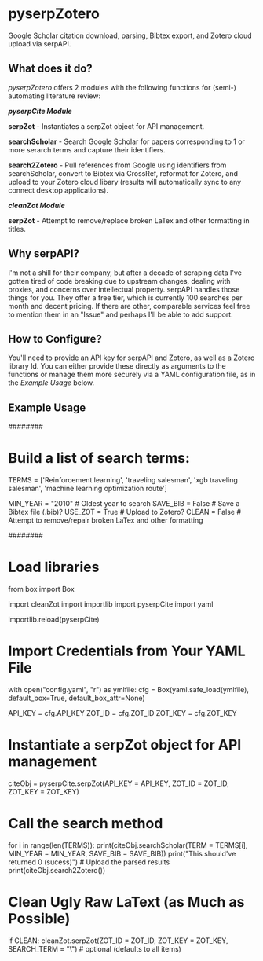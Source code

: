 pyserpZotero
============

Google Scholar citation download, parsing, Bibtex export, and Zotero cloud upload via serpAPI.

What does it do?
----------------
*pyserpZotero* offers 2 modules with the following functions for (semi-) automating literature review:

***pyserpCite Module***

  **serpZot** - Instantiates a serpZot object for API management. 

  **searchScholar** - Search Google Scholar for papers corresponding to 1 or more serarch terms and capture their identifiers.

  **search2Zotero** - Pull references from Google using identifiers from searchScholar, convert to Bibtex via CrossRef, reformat for Zotero, and upload to your Zotero cloud libary (results will automatically sync to any connect desktop applications).

***cleanZot Module***

  **serpZot** - Attempt to remove/replace broken LaTex and other formatting in titles. 

Why serpAPI?
----------------
I'm not a shill for their company, but after a decade of scraping data I've gotten tired of code breaking due to upstream changes, dealing with proxies, and concerns over intellectual property. serpAPI handles those things for you. They offer a free tier, which is currently 100 searches per month and decent pricing. If there are other, comparable services feel free to mention them in an "Issue" and perhaps I'll be able to add support.

How to Configure?
----------------

You'll need to provide an API key for serpAPI and Zotero, as well as a Zotero library Id. You can either provide these directly as arguments to the functions or manage them more securely via a YAML configuration file, as in the *Example Usage* below.


Example Usage
----------------

########
# Build a list of search terms:
TERMS = ['Reinforcement learning', 'traveling salesman', 'xgb traveling salesman', 'machine learning optimization route']

MIN_YEAR = "2010" # Oldest year to search
SAVE_BIB = False  # Save a Bibtex file (.bib)?
USE_ZOT  = True   # Upload to Zotero?
CLEAN    = False  # Attempt to remove/repair broken LaTex and other formatting 

########
# Load libraries
from box import Box

import cleanZot
import importlib
import pyserpCite
import yaml

importlib.reload(pyserpCite)

# Import Credentials from Your YAML File
with open("config.yaml", "r") as ymlfile:
    cfg = Box(yaml.safe_load(ymlfile), default_box=True, default_box_attr=None)

API_KEY = cfg.API_KEY
ZOT_ID  = cfg.ZOT_ID
ZOT_KEY = cfg.ZOT_KEY

# Instantiate a serpZot object for API management
citeObj = pyserpCite.serpZot(API_KEY  = API_KEY, 
                             ZOT_ID   = ZOT_ID, 
                             ZOT_KEY  = ZOT_KEY)

# Call the search method
for i in range(len(TERMS)):
    print(citeObj.searchScholar(TERM     = TERMS[i], 
                                MIN_YEAR = MIN_YEAR,
                                SAVE_BIB = SAVE_BIB))
    print("This should've returned 0 (sucess)")
    # Upload the parsed results
    print(citeObj.search2Zotero())
    

# Clean Ugly Raw LaText (as Much as Possible)
if CLEAN:
    cleanZot.serpZot(ZOT_ID      = ZOT_ID, 
                     ZOT_KEY     = ZOT_KEY,
                     SEARCH_TERM = "\\") # optional (defaults to all items)
